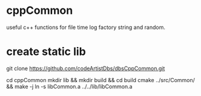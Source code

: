 # cppCommon

useful c++ functions for file time log factory string and random.


# create static lib

git clone https://github.com/codeArtistDbs/dbsCppCommon.git

cd cppCommon 
mkdir lib && mkdir build && cd build 
cmake ../src/Common/ && make -j
ln -s libCommon.a ../../lib/libCommon.a
